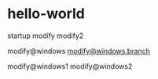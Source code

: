 # hello-world
startup
modify
modify2

modify@windows
modify@windows.branch

modify@windows1
modify@windows2